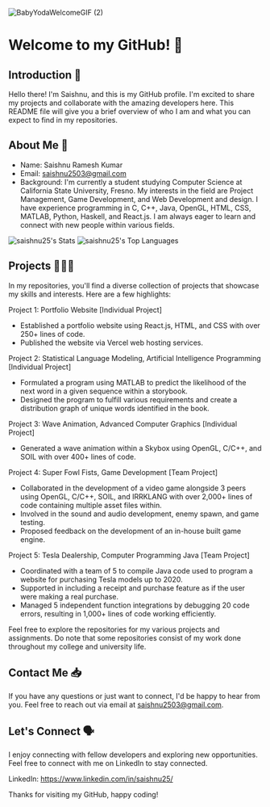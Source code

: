 ![BabyYodaWelcomeGIF (2)](https://github.com/saishnu25/saishnu25/assets/71780053/c5762069-dfec-4ead-b2dd-c47c2d5c4a56)
# Welcome to my GitHub! 👋 

## Introduction 🚀
Hello there! I'm Saishnu, and this is my GitHub profile. I'm excited to share my projects and collaborate with the amazing developers here. This README file will give you a brief overview of who I am and what you can expect to find in my repositories.

## About Me 🤔
- Name: Saishnu Ramesh Kumar
- Email: saishnu2503@gmail.com
- Background:
I'm currently a student studying Computer Science at California State University, Fresno. My interests in the field are Project Management, Game Development, and Web Development and design. I have experience programming in C, C++, Java, OpenGL, HTML, CSS, MATLAB, Python, Haskell, and React.js. I am always eager to learn and connect with new people within various fields. 

![saishnu25's Stats](https://github-readme-stats.vercel.app/api?username=saishnu25&theme=react&show_icons=true&hide_border=true&count_private=true)
![saishnu25's Top Languages](https://github-readme-stats.vercel.app/api/top-langs/?username=saishnu25&theme=react&show_icons=true&hide_border=true&layout=compact)

## Projects 🧑🏽‍💻
In my repositories, you'll find a diverse collection of projects that showcase my skills and interests. Here are a few highlights:

Project 1: Portfolio Website [Individual Project]
- Established a portfolio website using React.js, HTML, and CSS with over 250+ lines of code.
- Published the website via Vercel web hosting services. 

Project 2: Statistical Language Modeling, Artificial Intelligence Programming [Individual Project]
- Formulated a program using MATLAB to predict the likelihood of the next word in a given sequence within a storybook.
- Designed the program to fulfill various requirements and create a distribution graph of unique words identified in the book.

Project 3: Wave Animation, Advanced Computer Graphics [Individual Project]
- Generated a wave animation within a Skybox using OpenGL, C/C++, and SOIL with over 400+ lines of code.

Project 4: Super Fowl Fists, Game Development [Team Project]
- Collaborated in the development of a video game alongside 3 peers using OpenGL, C/C++, SOIL, and IRRKLANG with over 2,000+ lines of code containing multiple asset files within.
- Involved in the sound and audio development, enemy spawn, and game testing.
- Proposed feedback on the development of an in-house built game engine.

Project 5: Tesla Dealership, Computer Programming Java [Team Project]
- Coordinated with a team of 5 to compile Java code used to program a website for purchasing Tesla models up to 2020.
- Supported in including a receipt and purchase feature as if the user were making a real purchase.
- Managed 5 independent function integrations by debugging 20 code errors, resulting in 1,000+  lines of code working efficiently.

Feel free to explore the repositories for my various projects and assignments. Do note that some repositories consist of my work done throughout my college and university life.

## Contact Me 📥
If you have any questions or just want to connect, I'd be happy to hear from you. Feel free to reach out via email at saishnu2503@gmail.com.

## Let's Connect 🗣️
I enjoy connecting with fellow developers and exploring new opportunities. Feel free to connect with me on LinkedIn to stay connected. 

LinkedIn: https://www.linkedin.com/in/saishnu25/

Thanks for visiting my GitHub, happy coding!
